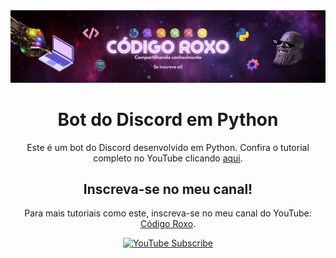 <div align="center">
  <img src="https://github.com/snkfranco/AutoClicker/blob/main/Images/banner.png?raw=true" alt="Banner do Projeto">

  # Bot do Discord em Python

  Este é um bot do Discord desenvolvido em Python. Confira o tutorial completo no YouTube clicando [aqui](https://www.youtube.com/watch?v=z01OeBjskM4).

  ## Inscreva-se no meu canal!
  Para mais tutoriais como este, inscreva-se no meu canal do YouTube: [Código Roxo](https://www.youtube.com/channel/UCdzyu7tR7Vzkcq-gjo2ftmQ).

  <a href="https://www.youtube.com/channel/UCdzyu7tR7Vzkcq-gjo2ftmQ">
    <img src="https://img.shields.io/badge/YouTube-Subscribe-red" alt="YouTube Subscribe">
  </a>
</div>
